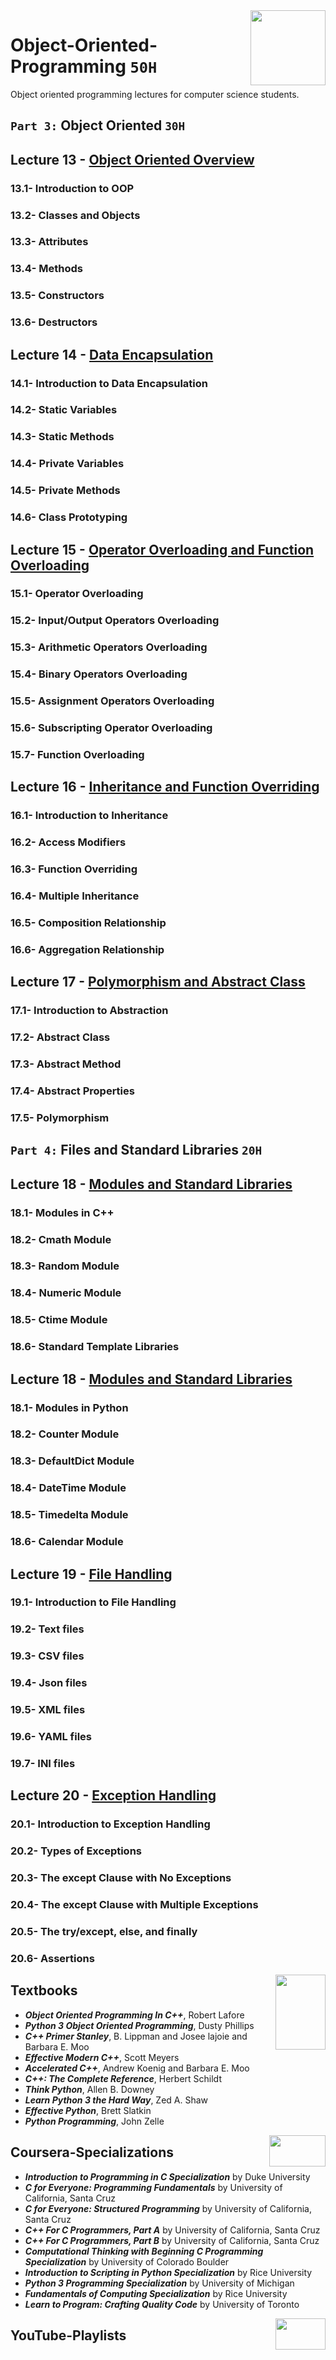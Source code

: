 <img align="right" width="120" height="120" src="https://github.com/cs-MohamedAyman/Computer-Science-Textbooks/blob/master/logos/object-oriented.jpg">

# Object-Oriented-Programming `50H`
Object oriented programming lectures for computer science students.

## `Part 3:` Object Oriented `30H`

## Lecture 13 - [Object Oriented Overview](https://github.com/cs-MohamedAyman/Object-Oriented-Programming/tree/master/Lecture-13-Object-Oriented-Overview)
### 13.1- Introduction to OOP
### 13.2- Classes and Objects
### 13.3- Attributes
### 13.4- Methods
### 13.5- Constructors
### 13.6- Destructors

## Lecture 14 - [Data Encapsulation](https://github.com/cs-MohamedAyman/Object-Oriented-Programming/tree/master/Lecture-14-Data-Encapsulation)
### 14.1- Introduction to Data Encapsulation
### 14.2- Static Variables
### 14.3- Static Methods
### 14.4- Private Variables
### 14.5- Private Methods
### 14.6- Class Prototyping

## Lecture 15 - [Operator Overloading and Function Overloading](https://github.com/cs-MohamedAyman/Object-Oriented-Programming/tree/master/Lecture-15-Operator-Overloading-and-Function-Overloading)
### 15.1- Operator Overloading
### 15.2- Input/Output Operators Overloading
### 15.3- Arithmetic Operators Overloading
### 15.4- Binary Operators Overloading
### 15.5- Assignment Operators Overloading
### 15.6- Subscripting Operator Overloading
### 15.7- Function Overloading

## Lecture 16 - [Inheritance and Function Overriding](https://github.com/cs-MohamedAyman/Object-Oriented-Programming/tree/master/Lecture-16-Inheritance-and-Function-Overriding)
### 16.1- Introduction to Inheritance
### 16.2- Access Modifiers
### 16.3- Function Overriding
### 16.4- Multiple Inheritance
### 16.5- Composition Relationship
### 16.6- Aggregation Relationship

## Lecture 17 - [Polymorphism and Abstract Class](https://github.com/cs-MohamedAyman/Object-Oriented-Programming/tree/master/Lecture-17-Polymorphism-and-Abstract-Class)
### 17.1- Introduction to Abstraction
### 17.2- Abstract Class
### 17.3- Abstract Method
### 17.4- Abstract Properties
### 17.5- Polymorphism

## `Part 4:` Files and Standard Libraries `20H`

## Lecture 18 - [Modules and Standard Libraries](https://github.com/cs-MohamedAyman/Object-Oriented-Programming/tree/master/Lecture-18-Modules-and-Standard-Libraries)
### 18.1- Modules in C++
### 18.2- Cmath Module
### 18.3- Random Module
### 18.4- Numeric Module
### 18.5- Ctime Module
### 18.6- Standard Template Libraries

## Lecture 18 - [Modules and Standard Libraries](https://github.com/cs-MohamedAyman/Object-Oriented-Programming/tree/master/Lecture-18-Modules-and-Standard-Libraries)
### 18.1- Modules in Python
### 18.2- Counter Module
### 18.3- DefaultDict Module
### 18.4- DateTime Module
### 18.5- Timedelta Module
### 18.6- Calendar Module

## Lecture 19 - [File Handling](https://github.com/cs-MohamedAyman/Object-Oriented-Programming/tree/master/Lecture-19-File-Handling)
### 19.1- Introduction to File Handling
### 19.2- Text files
### 19.3- CSV files
### 19.4- Json files
### 19.5- XML files
### 19.6- YAML files
### 19.7- INI files

## Lecture 20 - [Exception Handling](https://github.com/cs-MohamedAyman/Object-Oriented-Programming/tree/master/Lecture-20-Exception-Handling)
### 20.1- Introduction to Exception Handling
### 20.2- Types of Exceptions
### 20.3- The except Clause with No Exceptions
### 20.4- The except Clause with Multiple Exceptions
### 20.5- The try/except, else, and finally
### 20.6- Assertions

<img align="right" width="80" height="120" src="https://github.com/cs-MohamedAyman/Computer-Science-Textbooks/blob/master/logos/textbooks.jpg">

## Textbooks

* ***Object Oriented Programming In C++***, Robert Lafore
* ***Python 3 Object Oriented Programming***, Dusty Phillips
* ***C++ Primer Stanley***, B. Lippman and Josee lajoie and Barbara E. Moo
* ***Effective Modern C++***, Scott Meyers
* ***Accelerated C++***, Andrew Koenig and Barbara E. Moo
* ***C++: The Complete Reference***, Herbert Schildt
* ***Think Python***, Allen B. Downey
* ***Learn Python 3 the Hard Way***, Zed A. Shaw
* ***Effective Python***, Brett Slatkin
* ***Python Programming***, John Zelle

<img align="right" width="90" height="50" src="https://github.com/cs-MohamedAyman/Coursera-Specializations/blob/master/organizations-logos/coursera.jpg">

## Coursera-Specializations

* ***Introduction to Programming in C Specialization*** by Duke University
* ***C for Everyone: Programming Fundamentals*** by University of California, Santa Cruz
* ***C for Everyone: Structured Programming*** by University of California, Santa Cruz
* ***C++ For C Programmers, Part A*** by University of California, Santa Cruz
* ***C++ For C Programmers, Part B*** by University of California, Santa Cruz
* ***Computational Thinking with Beginning C Programming Specialization*** by University of Colorado Boulder
* ***Introduction to Scripting in Python Specialization*** by Rice University
* ***Python 3 Programming Specialization*** by University of Michigan
* ***Fundamentals of Computing Specialization*** by Rice University
* ***Learn to Program: Crafting Quality Code*** by University of Toronto

<img align="right" width="80" height="50" src="https://github.com/cs-MohamedAyman/YouTube-Playlists/blob/master/organizations-logos/youtube.jpg">

## YouTube-Playlists
